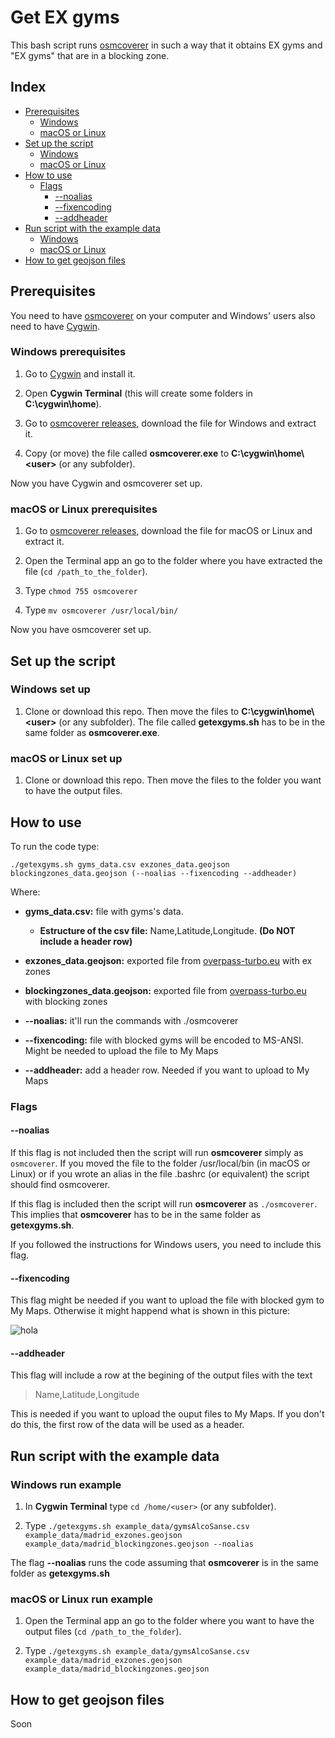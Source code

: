 # **Get EX gyms**
This bash script runs [osmcoverer](https://github.com/MzHub/osmcoverer) in such a way that it obtains EX gyms and "EX gyms" that are in a blocking zone.

## **Index**
* [Prerequisites](#prerequisites)
    * [Windows](#windows-prerequisites)
    * [macOS or Linux](#macos-or-linux-prerequisites)
* [Set up the script](#set-up-the-script)
    * [Windows](#windows-set-up)
    * [macOS or Linux](#macos-or-linux-set-up)
* [How to use](#how-to-use)
    * [Flags](#flags)
        * [--noalias](#--noalias)
        * [--fixencoding](#--fixencoding)
        * [--addheader](#--addheader)
* [Run script with the example data](#run-script-with-the-example-data)
    * [Windows](#windows-run-example)
    * [macOS or Linux](#macos-or-linux-set-up)
* [How to get geojson files](#how-to-get-geojson-files)

## **Prerequisites**
You need to have [osmcoverer](https://github.com/MzHub/osmcoverer) on your computer and Windows' users also need to have [Cygwin](https://cygwin.com).

### **Windows prerequisites**
1. Go to <a href="https://cygwin.com" target="_blank">Cygwin</a> and install it.

2. Open **Cygwin Terminal** (this will create some folders in **C:\\cygwin\\home**).

3. Go to <a href="https://github.com/MzHub/osmcoverer/releases" target="_blank">osmcoverer releases</a>, download the file for Windows and extract it.

4. Copy (or move) the file called **osmcoverer.exe** to **C:\\cygwin\\home\\\<user>** (or any subfolder).

Now you have Cygwin and osmcoverer set up.

### **macOS or Linux prerequisites**
1. Go to <a href="https://github.com/MzHub/osmcoverer/releases" target="_blank">osmcoverer releases</a>, download the file for macOS or Linux and extract it.

2. Open the Terminal app an go to the folder where you have extracted the file (```cd /path_to_the_folder```).

3. Type ```chmod 755 osmcoverer```

4. Type ```mv osmcoverer /usr/local/bin/```

Now you have osmcoverer set up.

## **Set up the script**

### **Windows set up**
1. Clone or download this repo. Then move the files to **C:\\cygwin\\home\\\<user>** (or any subfolder). The file called **<span>getexgyms.sh</span>** has to be in the same folder as **osmcoverer.exe**.

### **macOS or Linux set up**
1. Clone or download this repo. Then move the files to the folder you want to have the output files.

## **How to use**
To run the code type:

```./getexgyms.sh gyms_data.csv exzones_data.geojson blockingzones_data.geojson (--noalias --fixencoding --addheader)```

Where:
* **gyms_data.csv:** file with gyms's data.
    * **Estructure of the csv file:** Name,Latitude,Longitude. **(Do NOT include a header row)**

* **exzones_data.geojson:** exported file from <a href="https://overpass-turbo.eu" target="_blank">overpass-turbo.eu</a> with ex zones

* **blockingzones_data.geojson:** exported file from <a href="https://overpass-turbo.eu" target="_blank">overpass-turbo.eu</a> with blocking zones

* **--noalias:** it'll run the commands with ./osmcoverer

* **--fixencoding:** file with blocked gyms will be encoded to MS-ANSI. Might be needed to upload the file to My Maps

* **--addheader:** add a header row. Needed if you want to upload to My Maps

### **Flags**
#### **--noalias**
If this flag is not included then the script will run **osmcoverer** simply as ```osmcoverer```. If you moved the file to the folder /usr/local/bin (in macOS or Linux) or if you wrote an alias in the file .bashrc (or equivalent) the script should find osmcoverer.

If this flag is included then the script will run **osmcoverer** as ```./osmcoverer```. This implies that **osmcoverer** has to be in the same folder as **<span>getexgyms.sh</span>**.

If you followed the instructions for Windows users, you need to include this flag.

#### **--fixencoding**
This flag might be needed if you want to upload the file with blocked gym to My Maps. Otherwise it might happend what is shown in this picture:

![hola](assets/example_of_wrong_encoding.png)

#### **--addheader**
This flag will include a row at the begining of the output files with the text
> Name,Latitude,Longitude

This is needed if you want to upload the ouput files to My Maps. If you don't do this, the first row of the data will be used as a header.

## **Run script with the example data**
### **Windows run example**
1. In **Cygwin Terminal** type ```cd /home/<user>``` (or any subfolder).

2. Type ```./getexgyms.sh example_data/gymsAlcoSanse.csv example_data/madrid_exzones.geojson example_data/madrid_blockingzones.geojson --noalias```

The flag **--noalias** runs the code assuming that **osmcoverer** is in the same folder as **<span>getexgyms.sh</span>**
### **macOS or Linux run example**

1. Open the Terminal app an go to the folder where you want to have the output files (```cd /path_to_the_folder```).

2. Type ```./getexgyms.sh example_data/gymsAlcoSanse.csv example_data/madrid_exzones.geojson example_data/madrid_blockingzones.geojson```

## **How to get geojson files**

Soon